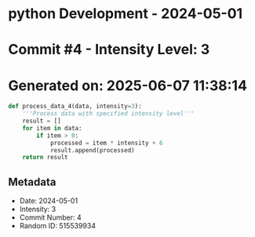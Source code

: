 ﻿# python Development - 2024-05-01
# Commit #4 - Intensity Level: 3
# Generated on: 2025-06-07 11:38:14
```python
def process_data_4(data, intensity=3):
    '''Process data with specified intensity level'''
    result = []
    for item in data:
        if item > 0:
            processed = item * intensity + 6
            result.append(processed)
    return result
```
## Metadata
- Date: 2024-05-01
- Intensity: 3
- Commit Number: 4
- Random ID: 515539934
